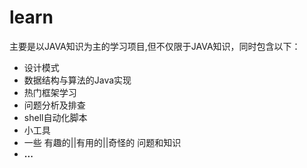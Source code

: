 # learn
主要是以JAVA知识为主的学习项目,但不仅限于JAVA知识，同时包含以下：

* 设计模式
* 数据结构与算法的Java实现
* 热门框架学习
* 问题分析及排查
* shell自动化脚本
* 小工具
* 一些 有趣的||有用的||奇怪的 问题和知识
* **...**

